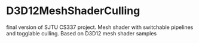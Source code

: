 # D3D12MeshShaderCulling
final version of SJTU CS337 project. Mesh shader with switchable pipelines and togglable culling. Based on D3D12 mesh shader samples
